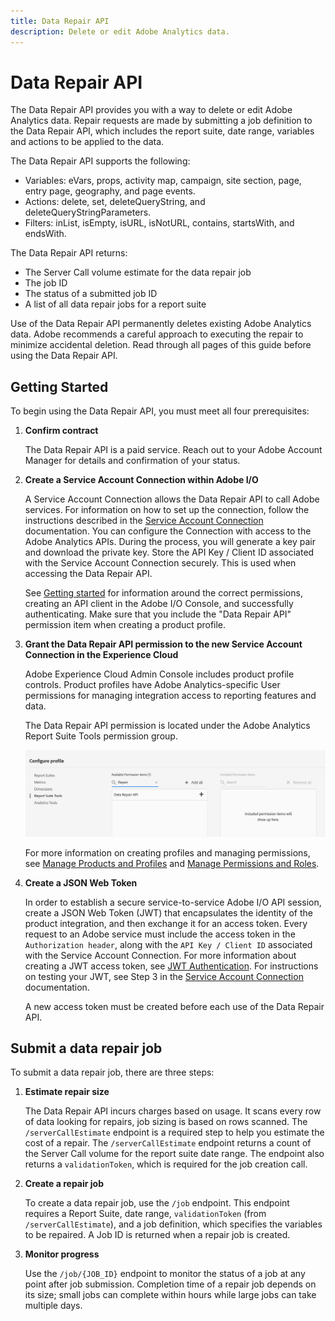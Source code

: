 ```yaml
---
title: Data Repair API
description: Delete or edit Adobe Analytics data.
---
```


# Data Repair API

The Data Repair API provides you with a way to delete or edit Adobe Analytics data.  Repair requests are made by submitting a job definition to the Data Repair API, which includes the report suite, date range, variables and actions to be applied to the data.

The Data Repair API supports the following:

* Variables: eVars, props, activity map, campaign, site section, page, entry page, geography, and page events.
* Actions: delete, set, deleteQueryString, and deleteQueryStringParameters.
* Filters: inList, isEmpty, isURL, isNotURL, contains, startsWith, and endsWith.

The Data Repair API returns:

* The Server Call volume estimate for the data repair job
* The job ID
* The status of a submitted job ID
* A list of all data repair jobs for a report suite

<InlineAlert variant="warning" slots="text"/>

Use of the Data Repair API permanently deletes existing Adobe Analytics data. Adobe recommends a careful approach to executing the repair to minimize accidental deletion. Read through all pages of this guide before using the Data Repair API.

## Getting Started

To begin using the Data Repair API, you must meet all four prerequisites:

1. **Confirm contract**

   The Data Repair API is a paid service. Reach out to your Adobe Account Manager for details and confirmation of your status.

2. **Create a Service Account Connection within Adobe I/O**

   A Service Account Connection allows the Data Repair API to call Adobe services.  For information on how to set up the connection, follow the instructions described in the [Service Account Connection](https://github.com/AdobeDocs/adobeio-auth/blob/stage/AuthenticationOverview/ServiceAccountIntegration.md) documentation. You can configure the Connection with access to the Adobe Analytics APIs.  During the process, you will generate a key pair and download the private key. Store the API Key / Client ID associated with the Service Account Connection securely.  This is used when accessing the Data Repair API.

   See [Getting started](../../getting-started/index.md) for information around the correct permissions, creating an API client in the Adobe I/O Console, and successfully authenticating. Make sure that you include the "Data Repair API" permission item when creating a product profile.

3. **Grant the Data Repair API permission to the new Service Account Connection in the Experience Cloud**

   Adobe Experience Cloud Admin Console includes product profile controls. Product profiles have Adobe Analytics-specific User permissions for managing integration access to reporting features and data.

   The Data Repair API permission is located under the Adobe Analytics Report Suite Tools permission group.

   ![data repair permission](../../../images/data-repair-permission.png)

   For more information on creating profiles and managing permissions, see [Manage Products and Profiles](https://helpx.adobe.com/enterprise/using/manage-products-and-profiles.html) and [Manage Permissions and Roles](https://helpx.adobe.com/enterprise/using/manage-permissions-and-roles.html).

4. **Create a JSON Web Token**

   In order to establish a secure service-to-service Adobe I/O API session, create a JSON Web Token (JWT) that encapsulates the identity of the product integration, and then exchange it for an access token. Every request to an Adobe service must include the access token in the `Authorization header`, along with the `API Key / Client ID` associated with the Service Account Connection.  For more information about creating a JWT access token, see [JWT Authentication](https://github.com/AdobeDocs/adobeio-auth/blob/stage/JWT/JWT.md). For instructions on testing your JWT, see Step 3 in the [Service Account Connection](https://github.com/AdobeDocs/adobeio-auth/blob/stage/AuthenticationOverview/ServiceAccountIntegration.md#step-3-try-it) documentation.

   <InlineAlert variant="info" slots="text"/>

   A new access token must be created before each use of the Data Repair API.

## Submit a data repair job

To submit a data repair job, there are three steps:

1. **Estimate repair size**

   The Data Repair API incurs charges based on usage.  It scans every row of data looking for repairs, job sizing is based on rows scanned.  The `/serverCallEstimate` endpoint is a required step to help you estimate the cost of a repair. The `/serverCallEstimate` endpoint returns a count of the Server Call volume for the report suite date range. The endpoint also returns a `validationToken`, which is required for the job creation call.

2. **Create a repair job**

   To create a data repair job, use the `/job` endpoint. This endpoint requires a Report Suite, date range, `validationToken` (from `/serverCallEstimate`), and a job definition, which specifies the variables to be repaired.  A Job ID is returned when a repair job is created.

3. **Monitor progress**

   Use the `/job/{JOB_ID}` endpoint to monitor the status of a job at any point after job submission. Completion time of a repair job depends on its size; small jobs can complete within hours while large jobs can take multiple days.
